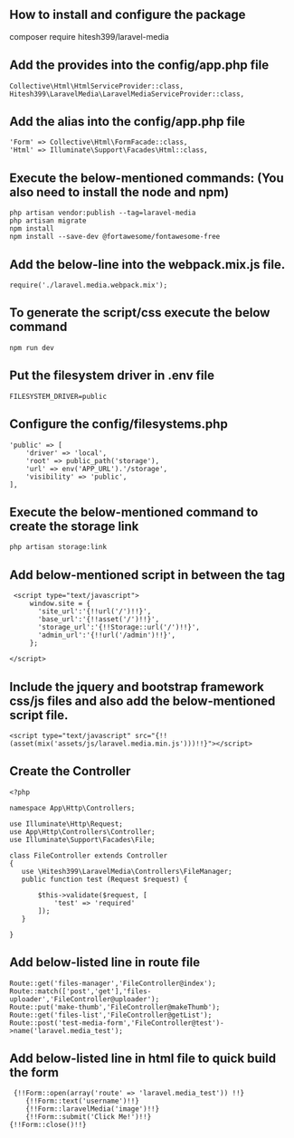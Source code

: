 ## How to install and configure the package
composer require hitesh399/laravel-media

## Add the provides into the config/app.php file
```
Collective\Html\HtmlServiceProvider::class,
Hitesh399\LaravelMedia\LaravelMediaServiceProvider::class,
``` 
## Add the alias into the config/app.php file
```
'Form' => Collective\Html\FormFacade::class,
'Html' => Illuminate\Support\Facades\Html::class,
```
## Execute the below-mentioned commands: (You also need to install the node and npm)
```
php artisan vendor:publish --tag=laravel-media
php artisan migrate
npm install
npm install --save-dev @fortawesome/fontawesome-free
```
## Add the below-line into the webpack.mix.js file.
```
require('./laravel.media.webpack.mix');
```
## To generate the script/css execute the below command
```
npm run dev
```
## Put the filesystem driver in .env file
```
FILESYSTEM_DRIVER=public
```
## Configure the config/filesystems.php
```
'public' => [
    'driver' => 'local',
    'root' => public_path('storage'),
    'url' => env('APP_URL').'/storage',
    'visibility' => 'public',
],
```
## Execute the below-mentioned command to create the storage link
```
php artisan storage:link
```
## Add below-mentioned script in between the <head> tag
 ```
  <script type="text/javascript">
      window.site = {
        'site_url':'{!!url('/')!!}',
        'base_url':'{!!asset('/')!!}',
        'storage_url':'{!!Storage::url('/')!!}',
        'admin_url':'{!!url('/admin')!!}',
      };

</script>
 ```
 ## Include the jquery and bootstrap framework css/js files and also add the below-mentioned script file.
 ```
 <script type="text/javascript" src="{!!(asset(mix('assets/js/laravel.media.min.js')))!!}"></script>
 ```
 
 ## Create the Controller
 ```
 <?php

namespace App\Http\Controllers;

use Illuminate\Http\Request;
use App\Http\Controllers\Controller;
use Illuminate\Support\Facades\File;

class FileController extends Controller
{
	use \Hitesh399\LaravelMedia\Controllers\FileManager;
	public function test (Request $request) {

		$this->validate($request, [
            'test' => 'required'
        ]);
	}
	
}
 ```
 ## Add below-listed line in route file
 ```
Route::get('files-manager','FileController@index');
Route::match(['post','get'],'files-uploader','FileController@uploader');
Route::put('make-thumb','FileController@makeThumb');
Route::get('files-list','FileController@getList');
Route::post('test-media-form','FileController@test')->name('laravel.media_test');
 ```
## Add below-listed line in html file to quick build the form
```
 {!!Form::open(array('route' => 'laravel.media_test')) !!}
    {!!Form::text('username')!!}
    {!!Form::laravelMedia('image')!!}
    {!!Form::submit('Click Me!')!!}
{!!Form::close()!!}
```
